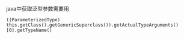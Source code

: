 java中获取泛型参数需要用

`((ParameterizedType) this.getClass().getGenericSuperclass()).getActualTypeArguments()[0].getTypeName()`